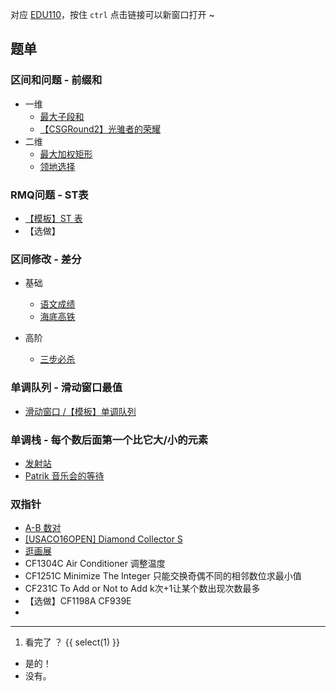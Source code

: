 对应 [EDU110](/p/EDU110)，按住 `ctrl` 点击链接可以新窗口打开 ~

## 题单

### 区间和问题 - 前缀和

- 一维
  - [最大子段和](https://www.luogu.com.cn/problem/P1115)
  - [【CSGRound2】光骓者的荣耀](https://www.luogu.com.cn/problem/P5638)
- 二维
  - [最大加权矩形](https://www.luogu.com.cn/problem/P1719)
  - [领地选择](https://www.luogu.com.cn/problem/P2004)

### RMQ问题 - ST表

- [【模板】ST 表](https://www.luogu.com.cn/problem/P3865)
- 【选做】[](/p/CSPS2022B)

### 区间修改 - 差分

- 基础

  - [语文成绩](https://www.luogu.com.cn/problem/P2367)
  - [海底高铁](https://www.luogu.com.cn/problem/P3406)
- 高阶

  - [三步必杀](https://www.luogu.com.cn/problem/P4231)

### 单调队列 - 滑动窗口最值

- [滑动窗口 /【模板】单调队列](https://www.luogu.com.cn/problem/P1886)

### 单调栈 - 每个数后面第一个比它大/小的元素

- [发射站](https://www.luogu.com.cn/problem/P1901)
- [Patrik 音乐会的等待](https://www.luogu.com.cn/problem/P1823)

### 双指针

- [A-B 数对](https://www.luogu.com.cn/problem/P1102)
- [[USACO16OPEN] Diamond Collector S](https://www.luogu.com.cn/problem/P3143)
- [逛画展](https://www.luogu.com.cn/problem/P1638)
- CF1304C Air Conditioner 调整温度
- CF1251C Minimize The Integer 只能交换奇偶不同的相邻数位求最小值
- CF231C To Add or Not to Add k次+1让某个数出现次数最多
- 【选做】CF1198A CF939E
-

---

1. 看完了 ？
   {{ select(1) }}

- 是的！
- 没有。
